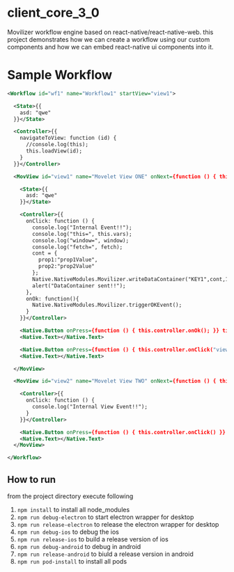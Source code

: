 # client_core_3_0
Movilizer workflow engine based on react-native/react-native-web. this project demonstrates how we can create a workflow using our custom components and how we can embed react-native ui components into it.


# Sample Workflow
```xml
<Workflow id="wf1" name="Workflow1" startView="view1">

  <State>{{
    asd: "qwe"
  }}</State>

  <Controller>{{
    navigateToView: function (id) {
      //console.log(this);
      this.loadView(id);
    }
  }}</Controller>

  <MovView id="view1" name="Movelet View ONE" onNext={function () { this.controller.navigateToView("view2"); }}>

    <State>{{
      asd: "qwe"
    }}</State>

    <Controller>{{
      onClick: function () {
        console.log("Internal Event!!");
        console.log("this=", this.vars);
        console.log("window=", window);
        console.log("fetch=", fetch);
        cont = {
          prop1:"prop1Value",
          prop2:"prop2Value"
        };
        Native.NativeModules.Movilizer.writeDataContainer("KEY1",cont,1);
        alert("DataContainer sent!!");
      },
      onOk: function(){
        Native.NativeModules.Movilizer.triggerOKEvent();
      }
    }}</Controller>

    <Native.Button onPress={function () { this.controller.onOk(); }} title="OK" color="green" />
    <Native.Text></Native.Text>

    <Native.Button onPress={function () { this.controller.onClick("view1"); }} title="Write DataContainer" color="red" />
    <Native.Text></Native.Text>

  </MovView>

  <MovView id="view2" name="Movelet View TWO" onNext={function () { this.controller.navigateToView("view1"); }}>

    <Controller>{{
      onClick: function () {
        console.log("Internal View Event!!");
      }
    }}</Controller>

    <Native.Button onPress={function () { this.controller.onClick() }} title="Do Action2" />
    <Native.Text></Native.Text>
  </MovView>

</Workflow>
```

## How to run

from the project directory execute following
1) ```npm install``` to install all node_modules 
2) ```npm run debug-electron``` to start electron wrapper for desktop
3) ```npm run release-electron``` to release the electron wrapper for desktop
4) ```npm run debug-ios``` to debug the ios
5) ```npm run release-ios``` to build a release version of ios
7) ```npm run debug-android``` to debug in android
8) ```npm run release-android``` to biuld a release version in android
9) ```npm run pod-install``` to install all pods

